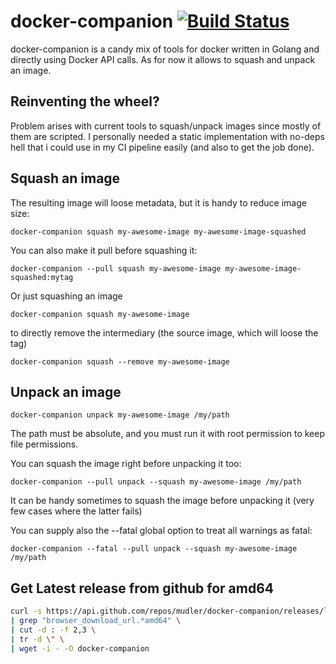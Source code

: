 # docker-companion [![Build Status](https://travis-ci.org/mudler/docker-companion.svg?branch=master)](https://travis-ci.org/mudler/docker-companion)

docker-companion is a candy mix of tools for docker written in Golang and directly using Docker API calls. As for now it allows to squash and unpack an image.

## Reinventing the wheel?

Problem arises with current tools to squash/unpack images since mostly of them are scripted. I personally needed a static implementation with no-deps hell that i could use in my CI pipeline easily (and also to get the job done).

## Squash an image

The resulting image will loose metadata, but it is handy to reduce image size:

    docker-companion squash my-awesome-image my-awesome-image-squashed

You can also make it pull before squashing it:

    docker-companion --pull squash my-awesome-image my-awesome-image-squashed:mytag

Or just squashing an image

    docker-companion squash my-awesome-image

to directly remove the intermediary (the source image, which will loose the tag)

    docker-companion squash --remove my-awesome-image

## Unpack an image

    docker-companion unpack my-awesome-image /my/path

The path must be absolute, and you must run it with root permission to keep file permissions.

You can squash the image right before unpacking it too:

    docker-companion --pull unpack --squash my-awesome-image /my/path

It can be handy sometimes to squash the image before unpacking it (very few cases where the latter fails)

You can supply also the --fatal global option to treat all warnings as fatal:

    docker-companion --fatal --pull unpack --squash my-awesome-image /my/path

## Get Latest release from github for amd64

```bash
curl -s https://api.github.com/repos/mudler/docker-companion/releases/latest \
| grep "browser_download_url.*amd64" \
| cut -d : -f 2,3 \
| tr -d \" \
| wget -i - -O docker-companion
```
